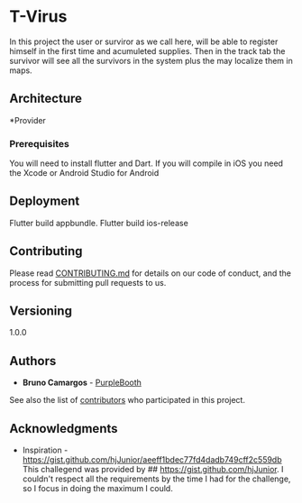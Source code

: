 


# T-Virus

In this project the user or surviror as we call here, will be able to register himself in the first time and acumuleted supplies.
Then in the track tab the survivor will see all the survivors in the system plus the may localize them in maps.

## Architecture
*Provider



### Prerequisites

You will need to install flutter and Dart.
If you will compile in iOS you need the Xcode or Android Studio for Android




## Deployment

Flutter build appbundle.
Flutter build ios-release


## Contributing

Please read [CONTRIBUTING.md](https://gist.github.com/PurpleBooth/b24679402957c63ec426) for details on our code of conduct, and the process for submitting pull requests to us.

## Versioning

1.0.0

## Authors

* **Bruno Camargos**  - [PurpleBooth](https://github.com/Brunorock22)

See also the list of [contributors](https://github.com/your/project/contributors) who participated in this project.

## Acknowledgments
* Inspiration - https://gist.github.com/hjJunior/aeeff1bdec77fd4dadb749cff2c559db
This challegend was provided by ## https://gist.github.com/hjJunior.
I couldn't  respect all the requirements by the time I had for the challenge, so I focus in doing the maximum I could.
